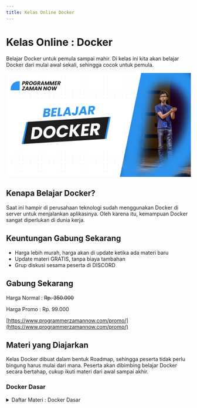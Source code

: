```yaml
---
title: Kelas Online Docker
---
```


# Kelas Online : Docker

Belajar Docker untuk pemula sampai mahir. Di kelas ini kita akan belajar Docker dari mulai awal sekali, sehingga cocok untuk pemula.

![Docker](/img/kelas-online/big/docker.jpg)

## Kenapa Belajar Docker?

Saat ini hampir di perusahaan teknologi sudah menggunakan Docker di server untuk menjalankan aplikasinya. Oleh karena itu, kemampuan Docker
sangat diperlukan di dunia kerja. 

## Keuntungan Gabung Sekarang

- Harga lebih murah, harga akan di update ketika ada materi baru
- Update materi GRATIS, tanpa biaya tambahan
- Grup diskusi sesama peserta di DISCORD

## Gabung Sekarang

Harga Normal : ~~Rp. 350.000~~

Harga Promo : Rp. 99.000

[https://www.programmerzamannow.com/promo/](https://www.programmerzamannow.com/promo/)

## Materi yang Diajarkan

Kelas Docker dibuat dalam bentuk Roadmap, sehingga peserta tidak perlu bingung harus mulai dari mana.
Peserta akan dibimbing belajar Docker secara bertahap, cukup ikuti materi dari awal sampai akhir.

### Docker Dasar

<details>
<summary>Daftar Materi : Docker Dasar</summary>

```text
00:00:00 - Pendahuluan
00:03:27 - Pengenalan Container
00:12:38 - Pengenalan Docker
00:14:46 - Arsitektur Docker
00:18:42 - Menginstall Docker
00:26:27 - Docker Registry
00:31:18 - Docker Image
00:40:45 - Docker Container
00:56:57 - Container Log
01:01:28 - Container Exec
01:07:17 - Container Port
01:17:02 - Container Environment Variable
01:26:20 - Container Stats
01:30:37 - Container Resource Limit
01:38:10 - Bind Mounts
01:50:51 - Docker Volume
01:57:11 - Container Volume
02:03:24 - Backup Volume
02:21:25 - Restore Volume
02:30:34 - Docker Network
02:37:17 - Container Network
02:51:39 - Inspect
02:58:19 - Prune
03:02:22 - Materi Selanjutnya
```

</details>

